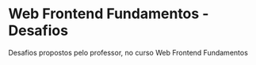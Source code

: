 # Web Frontend Fundamentos - Desafios
Desafios propostos pelo professor, no curso Web Frontend Fundamentos
